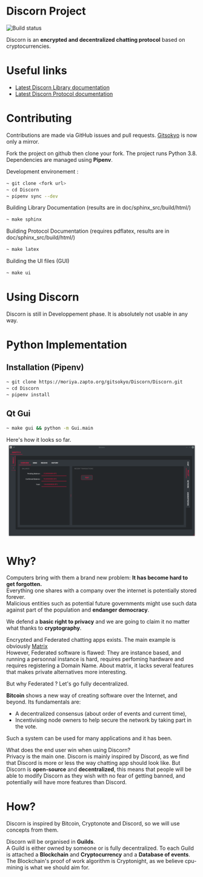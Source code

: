 # Discorn Project

![Build status](https://jenkins.colabois.fr/job/Discorn%20Github/job/Discorn/job/master/badge/icon)

Discorn is an **encrypted and decentralized chatting protocol** based on cryptocurrencies.

# Useful links

* [Latest Discorn Library documentation](https://moriya.zapto.org/docs/discorn/master/)
* [Latest Discorn Protocol documentation](https://moriya.zapto.org/docs/discorn/latex/master/main.pdf)

# Contributing

Contributions are made via GitHub issues and pull requests. [Gitsokyo](https://moriya.zapto.org/gitsokyo/Discorn/Discorn) is now only a mirror.

Fork the project on github then clone your fork.
The project runs Python 3.8.
Dependencies are managed using **Pipenv**.

Development environement :

``` bash
~ git clone <fork url>
~ cd Discorn
~ pipenv sync --dev
```

Building Library Documentation (results are in doc/sphinx_src/build/html/)

``` bash
~ make sphinx
```


Building Protocol Documentation (requires pdflatex, results are in doc/sphinx_src/build/html/)

``` bash
~ make latex
```

Building the UI files (GUI)

``` bash
~ make ui
```

# Using Discorn

Discorn is still in Developpement phase. It is absolutely not usable in any way.

# Python Implementation

## Installation (Pipenv)

``` bash
~ git clone https://moriya.zapto.org/gitsokyo/Discorn/Discorn.git
~ cd Discorn
~ pipenv install
```

## Qt Gui

``` bash
~ make gui && python -m Gui.main
```

Here's how it looks so far.  
![GUI Screenshot](MD-Assets/Wallet.png)

# Why?

Computers bring with them a brand new problem: **It has become hard to get forgotten.**  
Everything one shares with a company over the internet is potentially stored forever.  
Malicious entities such as potential future governments might use such data against part of the population and **endanger democracy**.

We defend a **basic right to privacy** and we are going to claim it no matter what thanks to **cryptography**.

Encrypted and Federated chatting apps exists. The main example is obviously [Matrix](https://matrix.org/)  
However, Federated software is flawed: They are instance based, and running a personnal instance is hard, requires perfoming hardware and requires registering a Domain Name.
About matrix, it lacks several features that makes private alternatives more interesting.

But why Federated ? Let's go fully decentralized.  

**Bitcoin** shows a new way of creating software over the Internet, and beyond.
Its fundamentals are:

* A decentralized consensus (about order of events and current time),
* Incentivising node owners to help secure the network by taking part in the vote.

Such a system can be used for many applications and it has been.

What does the end user win when using Discorn?  
Privacy is the main one.
Discorn is mainly inspired by Discord, as we find that Discord is more or less the way chatting app should look like.
But Discorn is **open-source** and **decentralized**, this means that people will be able to modify Discorn as they wish with no fear of getting banned, and potentially will have more features than Discord.

# How?

Discorn is inspired by Bitcoin, Cryptonote and Discord, so we will use concepts from them.

Discorn will be organised in **Guilds**.  
A Guild is either owned by someone or is fully decentralized.
To each Guild is attached a **Blockchain** and **Cryptocurrency** and a **Database of events**.
The Blockchain's proof of work algorithm is Cryptonight, as we believe cpu-mining is what we should aim for.
